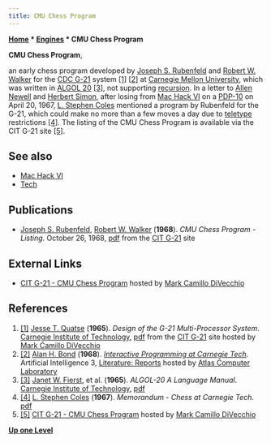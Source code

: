 ```yaml
---
title: CMU Chess Program
---
```

**[Home](Home "Home") * [Engines](Engines "Engines") * CMU Chess Program**

**CMU Chess Program**,

an early chess program developed by [Joseph S. Rubenfeld](Joseph_S._Rubenfeld "Joseph S. Rubenfeld") and [Robert W. Walker](index.php?title=Robert_W._Walker&action=edit&redlink=1 "Robert W. Walker (page does not exist)") for the [CDC G-21](https://en.wikipedia.org/wiki/Bendix_G-20) system <a id="cite-note-1" href="#cite-ref-1">[1]</a> <a id="cite-note-2" href="#cite-ref-2">[2]</a> at [Carnegie Mellon University](Carnegie_Mellon_University "Carnegie Mellon University"), which was written in [ALGOL 20](Algol "Algol") <a id="cite-note-3" href="#cite-ref-3">[3]</a>, not supporting [recursion](Recursion "Recursion"). In a letter to [Allen Newell](Allen_Newell "Allen Newell") and [Herbert Simon](Herbert_Simon "Herbert Simon"), after losing from [Mac Hack VI](Mac_Hack "Mac Hack") on a [PDP-10](PDP-10 "PDP-10") on April 20, 1967, [L. Stephen Coles](L._Stephen_Coles "L. Stephen Coles") mentioned a program by Rubenfeld for the G-21, which could make no more than a few moves a day due to [teletype](https://en.wikipedia.org/wiki/Teletype_Model_33) restrictions <a id="cite-note-4" href="#cite-ref-4">[4]</a>. The listing of the CMU Chess Program is available via the CIT G-21 site <a id="cite-note-5" href="#cite-ref-5">[5]</a>.

## See also

- [Mac Hack VI](Mac_Hack "Mac Hack")
- [Tech](Tech "Tech")

## Publications

- [Joseph S. Rubenfeld](Joseph_S._Rubenfeld "Joseph S. Rubenfeld"), [Robert W. Walker](index.php?title=Robert_W._Walker&action=edit&redlink=1 "Robert W. Walker (page does not exist)") (**1968**). *CMU Chess Program - Listing*. October 26, 1968, [pdf](http://www.silogic.com/Athena/G-21/1968%20CMU%20Chess%20Program%20-%20Algol,%20Joe%20Rubenfeld%20and%20Bob%20Walker.pdf) from the [CIT G-21](http://www.silogic.com/Athena/G-21.html) site

## External Links

- [CIT G-21 - CMU Chess Program](http://www.silogic.com/Athena/G-21.html) hosted by [Mark Camillo DiVecchio](http://www.silogic.com/genealogy/Mark_Camillo_DiVecchio.html)

## References

1. <a id="cite-ref-1" href="#cite-note-1">[1]</a> [Jesse T. Quatse](http://www.torinboyd.com/Articles/Jesse_Quatse.html) (**1965**). *Design of the G-21 Multi-Processor System*. [Carnegie Institute of Technology](https://en.wikipedia.org/wiki/Carnegie_Institute_of_Technology), [pdf](http://www.silogic.com/Athena/G-21/1965%20Design%20of%20the%20G-21%20Multi-Processor%20System,%20Jesse%20T.%20Quatse.pdf) from the [CIT G-21](http://www.silogic.com/Athena/G-21.html) site hosted by [Mark Camillo DiVecchio](http://www.silogic.com/genealogy/Mark_Camillo_DiVecchio.html)
1. <a id="cite-ref-2" href="#cite-note-2">[2]</a> [Alan H. Bond](Alan_H._Bond "Alan H. Bond") (**1968**). *[Interactive Programming at Carnegie Tech](http://www.chilton-computing.org.uk/acl/literature/reports/p004.htm)*. Artificial Intelligence 3, [Literature: Reports](http://www.chilton-computing.org.uk/acl/literature/reports/overview.htm) hosted by [Atlas Computer Laboratory](Atlas_Computer_Laboratory "Atlas Computer Laboratory")
1. <a id="cite-ref-3" href="#cite-note-3">[3]</a> [Janet W. Fierst](http://repository.cmu.edu/do/search/?q=author_lname%3A%22Fierst%22%20author_fname%3A%22Janet%22&start=0&context=513340), et al. (**1965**). *ALGOL-20 A Language Manual*. [Carnegie Institute of Technology](https://en.wikipedia.org/wiki/Carnegie_Institute_of_Technology), [pdf](http://www.silogic.com/Athena/G-21/1965%20ALGOL-20%20A%20Language%20Manual,%20Fierst%20et%20al%20-%20Chapter%200.pdf)
1. <a id="cite-ref-4" href="#cite-note-4">[4]</a> [L. Stephen Coles](L._Stephen_Coles "L. Stephen Coles") (**1967**). *Memorandum - Chess at Carnegie Tech*. [pdf](http://digitalcollections.library.cmu.edu/awweb/awarchive?type=file&item=41937)
1. <a id="cite-ref-5" href="#cite-note-5">[5]</a> [CIT G-21 - CMU Chess Program](http://www.silogic.com/Athena/G-21.html) hosted by [Mark Camillo DiVecchio](http://www.silogic.com/genealogy/Mark_Camillo_DiVecchio.html)

**[Up one Level](Engines "Engines")**


